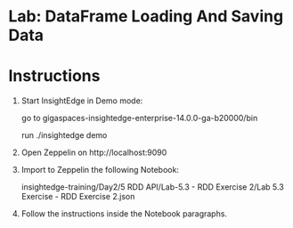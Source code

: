 # Lab: DataFrame Loading And Saving Data

# Instructions

1. Start InsightEdge in Demo mode:

    go to gigaspaces-insightedge-enterprise-14.0.0-ga-b20000/bin

    run ./insightedge demo

2. Open Zeppelin on http://localhost:9090

3. Import to Zeppelin the following Notebook:

    insightedge-training/Day2/5 RDD API/Lab-5.3 - RDD Exercise 2/Lab 5.3 Exercise - RDD Exercise 2.json
    
4. Follow the instructions inside the Notebook paragraphs.
